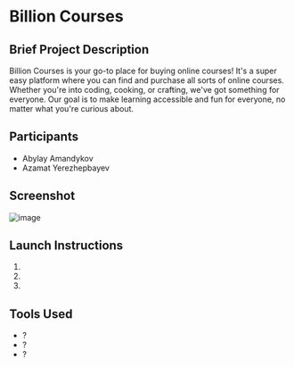 # Billion Courses

## Brief Project Description
Billion Courses is your go-to place for buying online courses! It's a super easy platform where you can find and purchase all sorts of online courses. Whether you're into coding, cooking, or crafting, we've got something for everyone. Our goal is to make learning accessible and fun for everyone, no matter what you're curious about.
## Participants
- Abylay Amandykov
- Azamat Yerezhepbayev

## Screenshot
![image](https://github.com/abylayy/project/assets/129152871/811b478a-6962-413a-a50d-9d436c8c8963)

## Launch Instructions
1. 
2. 
3. 

## Tools Used
- ?
- ?
- ?
